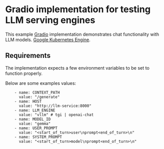 # Gradio implementation for testing LLM serving engines

This example [Gradio](https://www.gradio.app) implementation demonstrates chat functionality with LLM models.
[Google Kubernetes Engine](https://cloud.google.com/kubernetes-engine).

## Requirements
The implementation expects a few environment variables to be set to function properly.

Below are some examples values:
    
```
    - name: CONTEXT_PATH
      value: "/generate"
    - name: HOST
      value: "http://llm-service:8000"
    - name: LLM_ENGINE
      value: "vllm" # tgi | openai-chat
    - name: MODEL_ID
      value: "gemma"
    - name: USER_PROMPT
      value: "<start_of_turn>user\nprompt<end_of_turn>\n"
    - name: SYSTEM_PROMPT
      value: "<start_of_turn>model\nprompt<end_of_turn>\n"
```